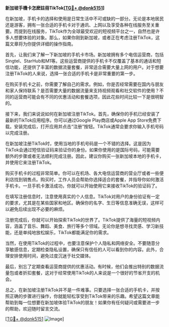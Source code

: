 **新加坡手機卡怎麽註冊TikTok[[TG💪+ @donk5151](https://t.me/s/donk5151)]**

在新加坡，手机卡的选择和使用是日常生活中不可或缺的一部分。无论是本地居民还是游客，拥有一张合适的手机卡对于通讯、上网以及享受各种在线服务至关重要。而提到在线服务，TikTok作为全球最受欢迎的短视频平台之一，自然也是许多人想要体验的对象。那么，如果你刚到新加坡，或者正在考虑注册TikTok，这篇文章将为你提供详细的操作指南。

首先，让我们来了解一下新加坡的手机卡市场。新加坡拥有多个电信运营商，包括Singtel、StarHub和M1等。这些运营商提供的手机卡不仅覆盖了基本的通话和短信功能，还提供了丰富的数据流量套餐，非常适合需要大量上网的用户。对于想要注册TikTok的人来说，选择一张合适的手机卡是非常重要的第一步。

在购买手机卡之前，你需要了解自己的需求。例如，你是否经常需要在国内与朋友和家人保持联系？是否需要大量的数据流量来支持视频观看和社交软件的使用？不同的运营商可能会有不同的优惠活动和套餐选项，因此花些时间比较一下是很明智的。

接下来，我们来说说如何在新加坡注册TikTok。首先，确保你的手机已经安装了最新的TikTok应用程序。你可以通过Google Play商店或Apple App Store免费下载。安装完成后，打开应用并点击“注册”按钮。TikTok通常会要求你输入手机号码以完成注册。

在新加坡注册TikTok时，使用当地的手机号码是一个不错的选择。这是因为TikTok会通过短信验证码来验证你的身份。如果你使用的是国际号码，可能需要额外的步骤或者无法顺利完成注册。因此，建议你购买一张新加坡本地的手机卡，并使用它来注册TikTok。

购买手机卡的过程非常简单。你可以在机场、各大电信运营商的营业厅或者一些便利店找到销售点。购买时，工作人员会帮助你选择适合的套餐，并指导你如何激活手机卡。一旦手机卡激活成功，你就可以开始使用它来接收TikTok的验证码了。

在填写注册信息时，注意使用真实的个人信息。TikTok对用户的身份验证有一定的要求，尤其是在某些国家和地区。确保你的名字、生日等信息准确无误，这样可以避免后续出现不必要的麻烦。

注册完成后，你就可以开始探索TikTok的世界了。TikTok提供了海量的短视频内容，涵盖了音乐、舞蹈、美食、旅行等多个领域。无论你是想寻找灵感、学习新技能，还是单纯地放松娱乐，TikTok都能满足你的需求。

当然，在使用TikTok的过程中，也要注意保护个人隐私和网络安全。不要随意分享敏感信息，定期检查隐私设置，确保只有信任的人可以看到你的内容。此外，合理安排使用时间，避免过度沉迷于社交媒体。

最后，别忘了定期查看运营商提供的优惠活动。有时候，他们会推出特别的数据流量包或者折扣套餐，这对于经常使用TikTok的人来说是一个很好的节省开支的机会。

总之，在新加坡注册TikTok并不是一件难事。只要选择一张合适的手机卡，并按照正确的步骤进行操作，你就能轻松享受到TikTok带来的乐趣。希望这篇文章能帮助到每一位想要在新加坡体验TikTok的朋友！如果你有任何疑问或需要进一步的帮助，欢迎随时留言交流。

[[TG💪+ @donk5151](https://t.me/s/donk5151) ![Image](https://i.postimg.cc/rwNCRYN7/Snipaste-2025-04-30-17-27-05.png)]